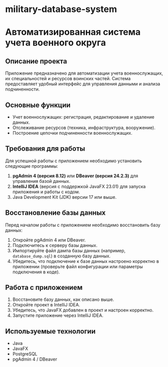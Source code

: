 # military-database-system
# Автоматизированная система учета военного округа

## Описание проекта
Приложение предназначено для автоматизации учета военнослужащих, их специальностей и ресурсов воинских частей. Система предоставляет удобный интерфейс для управления данными и анализа подчиненности.

## Основные функции
- Учет военнослужащих: регистрация, редактирование и удаление данных.
- Отслеживание ресурсов (техника, инфраструктура, вооружение).
- Построение цепочки подчиненности военнослужащих.

## Требования для работы
Для успешной работы с приложением необходимо установить следующие программы:
1. **pgAdmin 4 (версия 8.12)** или **DBeaver (версия 24.2.3)** для управления базой данных.
2. **IntelliJ IDEA** (версия с поддержкой JavaFX 23.01) для запуска приложения и работы с кодом.
3. Java Development Kit (JDK) версии 17 или выше.

## Восстановление базы данных
Перед началом работы с приложением необходимо восстановить базу данных:
1. Откройте pgAdmin 4 или DBeaver.
2. Подключитесь к серверу базы данных.
3. Импортируйте файл дампа базы данных (например, `database_dump.sql`) в созданную базу данных.
4. Убедитесь, что подключение к базе данных настроено корректно в приложении (проверьте файл конфигурации или параметры подключения в коде).

## Работа с приложением
1. Восстановите базу данных, как описано выше.
2. Откройте проект в IntelliJ IDEA.
3. Убедитесь, что JavaFX добавлен в проект и настроен корректно.
4. Запустите приложение через IntelliJ IDEA.

## Используемые технологии
- Java
- JavaFX
- PostgreSQL
- pgAdmin 4 / DBeaver

